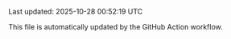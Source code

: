 Last updated: 2025-10-28 00:52:19 UTC

This file is automatically updated by the GitHub Action workflow.
